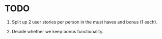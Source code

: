 # TODO

1. Split up 2 user stories per person in the must haves and bonus (1 each).

2. Decide whether we keep bonus functionality.
